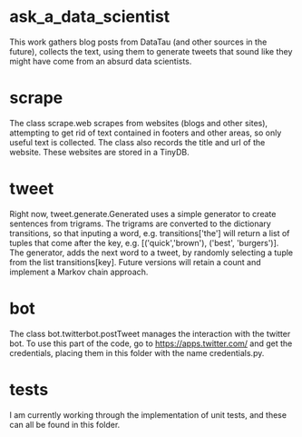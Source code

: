 # ask_a_data_scientist

This work gathers blog posts from DataTau (and other sources in the future), collects the text, using them to generate tweets that sound like they might have come from an absurd data scientists.

# scrape
The class scrape.web scrapes from websites (blogs and other sites), attempting to get rid of text contained in footers and other areas, so only useful text is collected. The class also records the title and url of the website. These websites are stored in a TinyDB.

# tweet
Right now, tweet.generate.Generated uses a simple generator to create sentences from trigrams. The trigrams are converted to the dictionary transitions, so that inputing a word, e.g. transitions['the'] will return a list of tuples that
come after the key, e.g. [('quick','brown'), ('best', 'burgers')]. The generator, adds the next word to a tweet, by randomly selecting a tuple from the list transitions[key]. Future versions will retain a count and
implement a Markov chain approach.

# bot
The class bot.twitterbot.postTweet manages the interaction with the twitter bot. To use this part of the code, go to https://apps.twitter.com/ and get the credentials, placing them in this folder with the name credentials.py.

# tests
I am currently working through the implementation of unit tests, and these can all be found in this folder.

